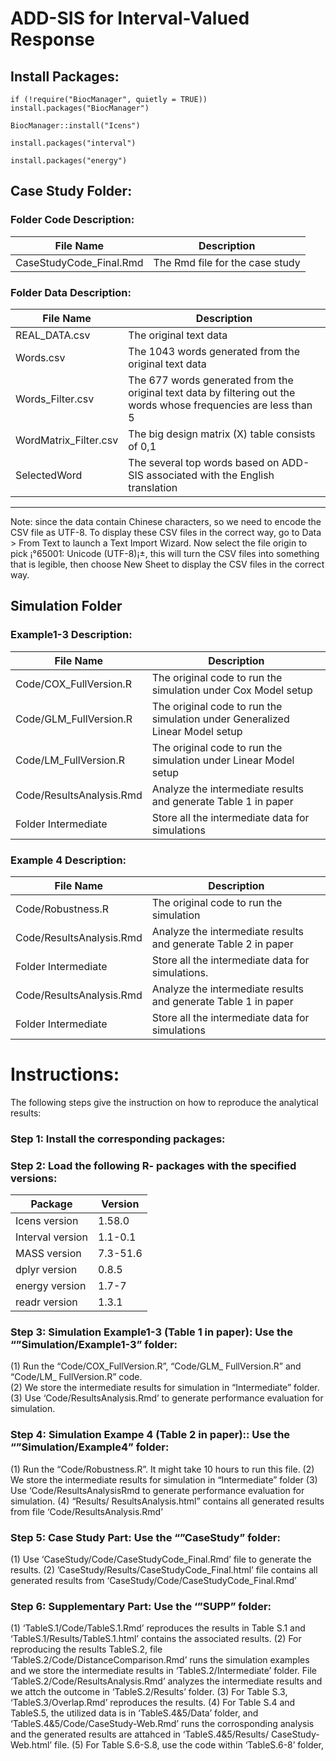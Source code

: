 # ADD-SIS for Interval-Valued Response

## Install Packages: 

`if (!require("BiocManager", quietly = TRUE))
    install.packages("BiocManager")`
    
`BiocManager::install("Icens")`

`install.packages("interval")`

`install.packages("energy")`

## Case Study Folder: 

### Folder Code Description:


| File Name | Description  |
| ------- | --- |
| CaseStudyCode_Final.Rmd | The Rmd file for the case study|

### Folder Data Description:

| File Name | Description  |
| ------- | --- |
| REAL_DATA.csv | The original text data |
|Words.csv| The 1043 words generated from the original text data|
|Words_Filter.csv| The 677 words generated from the original text data by filtering out the words whose frequencies are less than 5|
|WordMatrix_Filter.csv|The big design matrix (X) table consists of 0,1|
|SelectedWord | The several top words based on ADD-SIS associated with the English translation|
______________________________________________________________________________________________
Note: since the data contain Chinese characters, so we need to encode the CSV file as UTF-8. To display these CSV files in the correct way, go to Data > From Text to launch a Text Import Wizard. Now select the file origin to pick ¡°65001: Unicode (UTF-8)¡±, this will turn the CSV files into something that is legible, then choose New Sheet to display the CSV files in the correct way.



## Simulation Folder

### Example1-3  Description:
| File Name | Description  |
| ------- | --- |
| Code/COX_FullVersion.R | The original code to run the simulation under Cox Model setup |
|Code/GLM_FullVersion.R| The original code to run the simulation under Generalized Linear Model  setup |
|Code/LM_FullVersion.R| The original code to run the simulation under  Linear Model  setup|
|Code/ResultsAnalysis.Rmd| Analyze the intermediate results and generate Table 1 in paper|
|Folder Intermediate|Store all the intermediate data for simulations|



### Example 4  Description:
| File Name | Description  |
| ------- | --- |
| Code/Robustness.R | The original code to run the simulation |
|Code/ResultsAnalysis.Rmd| Analyze the intermediate results and generate Table 2 in paper |
|Folder Intermediate| Store all the intermediate data for simulations. |
|Code/ResultsAnalysis.Rmd| Analyze the intermediate results and generate Table 1 in paper|
|Folder Intermediate|Store all the intermediate data for simulations|

# Instructions: 

The following steps give the instruction on how to reproduce the analytical results: 

### Step 1: Install the corresponding packages:

### Step 2: Load the following R- packages with the specified versions: 
| Package | Version  |
| ------- | --- |
|Icens version | 1.58.0|
|Interval version|1.1-0.1|
|MASS version|7.3-51.6|
|dplyr version|0.8.5|
|energy version|1.7-7|
|readr version|1.3.1|


### Step 3: Simulation Example1-3 (Table 1 in paper): Use the “”Simulation/Example1-3” folder:
(1)	Run the “Code/COX_FullVersion.R”, “Code/GLM_ FullVersion.R” and “Code/LM_ FullVersion.R” code.   
(2)	We store the intermediate results for simulation in “Intermediate” folder.  
(3)	Use ‘Code/ResultsAnalysis.Rmd’ to generate performance evaluation for simulation.  

### Step 4: Simulation Exampe 4 (Table 2 in paper):: Use the “”Simulation/Example4” folder:
(1)	Run the “Code/Robustness.R”. It might take 10 hours to run this file. 
(2)	We store the intermediate results for simulation in “Intermediate” folder
(3)	Use ‘Code/ResultsAnalysisRmd to generate performance evaluation for simulation. 
(4)	“Results/ ResultsAnalysis.html” contains all generated results from file ‘Code/ResultsAnalysis.Rmd’
### Step 5: Case Study Part: Use the “”CaseStudy” folder:
(1)	Use ‘CaseStudy/Code/CaseStudyCode_Final.Rmd’ file to generate the results.
(2)	’CaseStudy/Results/CaseStudyCode_Final.html’ file contains all generated results from ‘CaseStudy/Code/CaseStudyCode_Final.Rmd’
### Step 6: Supplementary Part: Use the ‘”SUPP” folder: 
(1)	‘TableS.1/Code/TableS.1.Rmd’ reproduces the results in Table S.1 and ‘TableS.1/Results/TableS.1.html’ contains the associated results. 
(2)	For reproducing the results TableS.2, file ‘TableS.2/Code/DistanceComparison.Rmd’ runs the simulation examples and we store the intermediate results in ‘TableS.2/Intermediate’ folder. File ‘TableS.2/Code/ResultsAnalysis.Rmd’ analyzes the intermediate results and we attch the outcome in ‘TableS.2/Results’ folder. 
(3)	For Table S.3, ‘TableS.3/Overlap.Rmd’ reproduces the results. 
(4)	For Table S.4 and TableS.5, the utilized data is in ‘TableS.4&5/Data’ folder, and ‘TableS.4&5/Code/CaseStudy-Web.Rmd’ runs the corrosponding analysis and the generated results are attahced in ‘TableS.4&5/Results/ CaseStudy-Web.html’ file. 
(5)	For Table S.6-S.8, use the code within ‘TableS.6-8’ folder,
